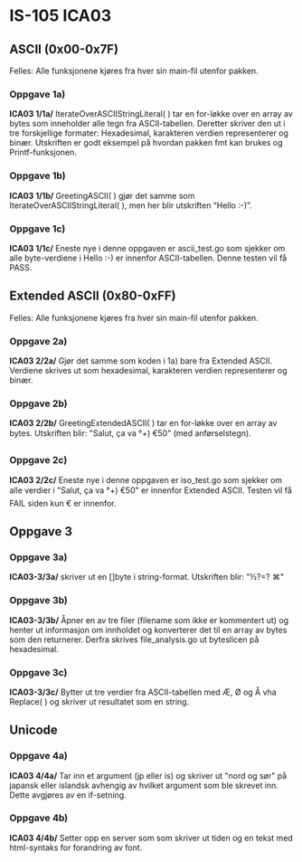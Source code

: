 # IS-105 ICA03

## ASCII (0x00-0x7F)
Felles: Alle funksjonene kjøres fra hver sin main-fil utenfor pakken.
### Oppgave 1a)
**ICA03 1/1a/** IterateOverASCIIStringLiteral( ) tar en for-løkke over en array av bytes som inneholder alle tegn fra ASCII-tabellen. Deretter skriver den ut i tre forskjellige formater: Hexadesimal, karakteren verdien representerer og binær. Utskriften er godt eksempel på hvordan pakken fmt kan brukes og Printf-funksjonen.
### Oppgave 1b)
**ICA03 1/1b/** GreetingASCII( ) gjør det samme som IterateOverASCIIStringLiteral( ), men her blir utskriften “Hello :-)”.  
### Oppgave 1c)
**ICA03 1/1c/** Eneste nye i denne oppgaven er ascii_test.go som sjekker om alle byte-verdiene i Hello :-) er innenfor ASCII-tabellen. Denne testen vil få PASS.
## Extended ASCII (0x80-0xFF)
Felles: Alle funksjonene kjøres fra hver sin main-fil utenfor pakken.
### Oppgave 2a)
**ICA03 2/2a/** Gjør det samme som koden i 1a) bare fra Extended ASCII. Verdiene skrives ut som hexadesimal, karakteren verdien representerer og binær.
### Oppgave 2b)
**ICA03 2/2b/** GreetingExtendedASCII( ) tar en for-løkke over en array av bytes. Utskriften blir: "Salut, ça va °+) €50" (med anførselstegn).
### Oppgave 2c)
**ICA03 2/2c/** Eneste nye i denne oppgaven er iso_test.go som sjekker om alle verdier i "Salut, ça va °+) €50" er innenfor Extended ASCII. Testen vil få FAIL siden kun € er innenfor.
## Oppgave 3
### Oppgave 3a)
**ICA03-3/3a/** skriver ut en []byte i string-format. Utskriften blir: "½?=? ⌘"
### Oppgave 3b)
**ICA03-3/3b/** Åpner en av tre filer (filename som ikke er kommentert ut) og henter ut informasjon om innholdet og konverterer det til en array av bytes som den returnerer. Derfra skrives file_analysis.go ut byteslicen på hexadesimal.
### Oppgave 3c)
**ICA03-3/3c/** Bytter ut tre verdier fra ASCII-tabellen med Æ, Ø og Å vha Replace( ) og skriver ut resultatet som en string.
## Unicode
### Oppgave 4a)
**ICA03 4/4a/** Tar inn et argument (jp eller is) og skriver ut "nord og sør" på japansk eller islandsk avhengig av hvilket argument som ble skrevet inn. Dette avgjøres av en if-setning.
### Oppgave 4b)
**ICA03 4/4b/** Setter opp en server som som skriver ut tiden og en tekst med html-syntaks for forandring av font. 
